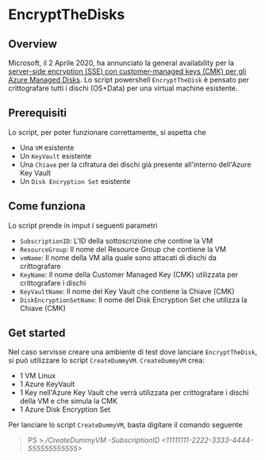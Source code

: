 # EncryptTheDisks
## Overview
Microsoft, il 2 Aprile 2020, ha annunciato la general availability per la [server-side encryption (SSE) con customer-managed keys (CMK) per gli Azure Managed Disks](<https://docs.microsoft.com/en-us/azure/virtual-machines/linux/disk-encryption>). Lo script powershell `EncryptTheDisk` è pensato per crittografare tutti i dischi (OS+Data) per una virtual machine esistente.

## Prerequisiti
Lo script, per poter funzionare correttamente, si aspetta che 
* Una `VM` esistente 
* Un `KeyVault` esistente
* Una `Chiave` per la cifratura dei dischi già presente all'interno dell'Azure Key Vault
* Un `Disk Encryption Set` esistente

## Come funziona
Lo script prende in imput i seguenti parametri
* `SubscriptionID`: L'ID della sottoscrizione che contine la VM
* `ResourceGroup`: Il nome del Resource Group che contiene la VM 
* `vmName`: Il nome della VM alla quale sono attacati di dischi da crittografare
* `KeyName`: Il nome della Customer Managed Key (CMK) utilizzata per crittografare i dischi 
* `KeyVaultName`: Il nome del Key Vault che contiene la Chiave (CMK)
* `DiskEncryptionSetName`: Il nome del Disk Encryption Set che utilizza la Chiave (CMK)

## Get started
Nel caso servisse creare una ambiente di test dove lanciare `EncryptTheDisk`, si può utilizzare lo script `CreateDummyVM`. `CreateDummyVM` crea:
* 1 VM Linux
* 1 Azure KeyVault
* 1 Key nell'Azure Key Vault che verrà utilizzata per crittografare i dischi della VM e che simula la CMK
* 1 Azure Disk Encryption Set

Per lanciare lo script `CreateDummyVM`, basta digitare il comando seguente 
> PS >*./CreateDummyVM -SubscriptionID <11111111-2222-3333-4444-555555555555>*

